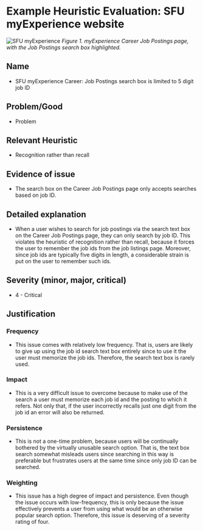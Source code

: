 # Example Heuristic Evaluation: SFU myExperience website

![SFU myExperience](images/my-experience.png)
*Figure 1. myExperience Career Job Postings page, with the Job Postings search box highlighted.*

## Name
- SFU myExperience Career: Job Postings search box is limited to 5 digit job ID

## Problem/Good
- Problem

## Relevant Heuristic
- Recognition rather than recall

## Evidence of issue
- The search box on the Career Job Postings page only accepts searches based on job ID.

## Detailed explanation
- When a user wishes to search for job postings via the search text box on the Career Job Postings page, they can only search by job ID. This violates the heuristic of recognition rather than recall, because it forces the user to remember the job ids from the job listings page. Moreover, since job ids are typically five digits in length, a considerable strain is put on the user to remember such ids.

## Severity (minor, major, critical)
- 4 - Critical

## Justification

### Frequency
- This issue comes with relatively low frequency. That is, users are likely to give up using the job id search text box entirely since to use it the user must memorize the job ids. Therefore, the search text box is rarely used.

### Impact
- This is a very difficult issue to overcome because to make use of the search a user must memorize each job id and the posting to which it refers. Not only that, if the user incorrectly recalls just one digit from the job id an error will also be returned.

### Persistence
- This is not a one-time problem, because users will be continually bothered by the virtually unusable search option. That is, the text box search somewhat misleads users since searching in this way is preferable but frustrates users at the same time since only job ID can be searched.

### Weighting
- This issue has a high degree of impact and persistence. Even though the issue occurs with low-frequency, this is only because the issue effectively prevents a user from using what would be an otherwise popular search option. Therefore, this issue is deserving of a severity rating of four.